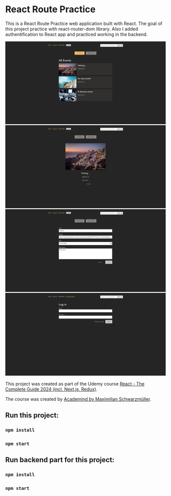 # React Route Practice

This is a React Route Practice web application built with React. The goal of this project practice with react-router-dom library. Also I added authentification to React app and practiced working in the backend.

![Screenshot with app](/frontend/public/screencapture1.png)
![Screenshot with app](/frontend/public/screencapture2.png)
![Screenshot with app](/frontend/public/screencapture3.png)
![Screenshot with app](/frontend/public/screencapture4.png)

This project was created as part of the Udemy course [React - The Complete Guide 2024 (incl. Next.js, Redux)](https://www.udemy.com/course/react-the-complete-guide-incl-redux/).

The course was created by [Academind by Maximilian Schwarzmüller](https://www.udemy.com/user/academind/).

## Run this project:

### `npm install`

### `npm start`

## Run backend part for this project:

### `npm install`

### `npm start`